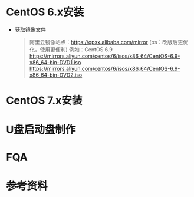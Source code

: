 # CentOS 6.x安装
- 获取镜像文件
  > 阿里云镜像站点：https://opsx.alibaba.com/mirror  (ps：改版后更优化，使用更便利)
  > 例如：CentOS 6.9
  > https://mirrors.aliyun.com/centos/6/isos/x86_64/CentOS-6.9-x86_64-bin-DVD1.iso
  > https://mirrors.aliyun.com/centos/6/isos/x86_64/CentOS-6.9-x86_64-bin-DVD2.iso
  
# CentOS 7.x安装
# U盘启动盘制作
# FQA
# 参考资料
